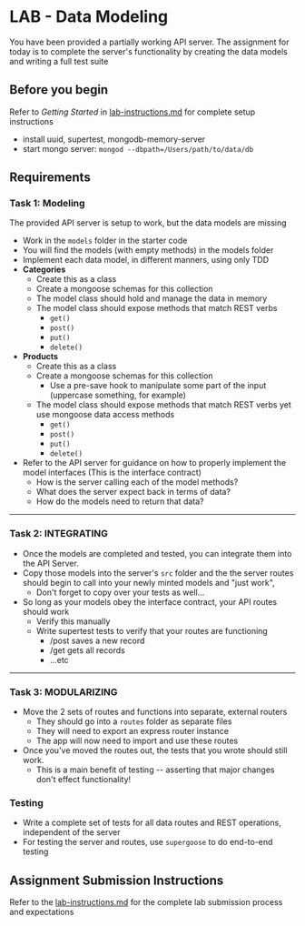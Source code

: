 # LAB - Data Modeling

You have been provided a partially working API server. The assignment for today is to complete the server's functionality by creating the data models and writing a full test suite

## Before you begin
Refer to *Getting Started* in [lab-instructions.md](../../../reference/submission-instructions/labs.md) for complete setup instructions

* install uuid, supertest, mongodb-memory-server
* start mongo server: `mongod --dbpath=/Users/path/to/data/db`

## Requirements

### Task 1: Modeling
The provided API server is setup to work, but the data models are missing

* Work in the `models` folder in the starter code
* You will find the models (with empty methods) in the models folder
* Implement each data model, in different manners, using only TDD
* **Categories**
  * Create this as a class
  * Create a mongoose schemas for this collection
  * The model class should hold and manage the data in memory
  * The model class should expose methods that match REST verbs
    * `get()`
    * `post()`
    * `put()`
    * `delete()`
* **Products**
  * Create this as a class
  * Create a mongoose schemas for this collection
    * Use a pre-save hook to manipulate some part of the input (uppercase something, for example)
  * The model class should expose methods that match REST verbs yet use mongoose data access methods
    * `get()`
    * `post()`
    * `put()`
    * `delete()`
* Refer to the API server for guidance on how to properly implement the model interfaces (This is the interface contract)
  * How is the server calling each of the model methods?
  * What does the server expect back in terms of data?
  * How do the models need to return that data?

  
---

### Task 2: INTEGRATING
* Once the models are completed and tested, you can integrate them into the API Server.
* Copy those models into the server's `src` folder and the the server routes should begin to call into your newly minted models and "just work", 
  * Don't forget to copy over your tests as well...
* So long as your models obey the interface contract, your API routes should work
  * Verify this manually
  * Write supertest tests to verify that your routes are functioning
    * /post saves a new record
    * /get gets all records
    * ...etc
    
---

### Task 3: MODULARIZING

* Move the 2 sets of routes and functions into separate, external routers
  * They should go into a `routes` folder as separate files
  * They will need to export an express router instance
  * The app will now need to import and use these routes
* Once you've moved the routes out, the tests that you wrote should still work.
  * This is a main benefit of testing -- asserting that major changes don't effect functionality!

### Testing
* Write a complete set of tests for all data routes and REST operations, independent of the server
* For testing the server and routes, use `supergoose` to do end-to-end testing


## Assignment Submission Instructions
Refer to the [lab-instructions.md](../../../reference/submission-instructions/labs.md) for the complete lab submission process and expectations



